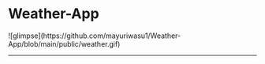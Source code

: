 # Weather-App

<p width="100%"> 
![glimpse](https://github.com/mayuriwasu1/Weather-App/blob/main/public/weather.gif)
  </p>

---

